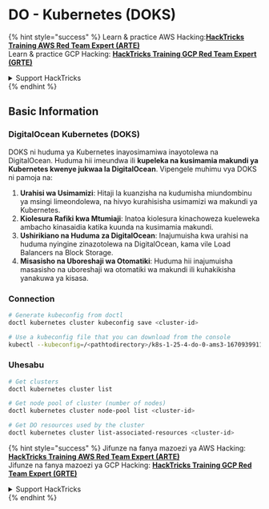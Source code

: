 # DO - Kubernetes (DOKS)

{% hint style="success" %}
Learn & practice AWS Hacking:<img src="../../../.gitbook/assets/image (1) (1) (1) (1).png" alt="" data-size="line">[**HackTricks Training AWS Red Team Expert (ARTE)**](https://training.hacktricks.xyz/courses/arte)<img src="../../../.gitbook/assets/image (1) (1) (1) (1).png" alt="" data-size="line">\
Learn & practice GCP Hacking: <img src="../../../.gitbook/assets/image (2) (1).png" alt="" data-size="line">[**HackTricks Training GCP Red Team Expert (GRTE)**<img src="../../../.gitbook/assets/image (2) (1).png" alt="" data-size="line">](https://training.hacktricks.xyz/courses/grte)

<details>

<summary>Support HackTricks</summary>

* Check the [**subscription plans**](https://github.com/sponsors/carlospolop)!
* **Join the** 💬 [**Discord group**](https://discord.gg/hRep4RUj7f) or the [**telegram group**](https://t.me/peass) or **follow** us on **Twitter** 🐦 [**@hacktricks\_live**](https://twitter.com/hacktricks_live)**.**
* **Share hacking tricks by submitting PRs to the** [**HackTricks**](https://github.com/carlospolop/hacktricks) and [**HackTricks Cloud**](https://github.com/carlospolop/hacktricks-cloud) github repos.

</details>
{% endhint %}

## Basic Information

### DigitalOcean Kubernetes (DOKS)

DOKS ni huduma ya Kubernetes inayosimamiwa inayotolewa na DigitalOcean. Huduma hii imeundwa ili **kupeleka na kusimamia makundi ya Kubernetes kwenye jukwaa la DigitalOcean**. Vipengele muhimu vya DOKS ni pamoja na:

1. **Urahisi wa Usimamizi**: Hitaji la kuanzisha na kudumisha miundombinu ya msingi limeondolewa, na hivyo kurahisisha usimamizi wa makundi ya Kubernetes.
2. **Kiolesura Rafiki kwa Mtumiaji**: Inatoa kiolesura kinachoweza kueleweka ambacho kinasaidia katika kuunda na kusimamia makundi.
3. **Ushirikiano na Huduma za DigitalOcean**: Inajumuisha kwa urahisi na huduma nyingine zinazotolewa na DigitalOcean, kama vile Load Balancers na Block Storage.
4. **Misasisho na Uboreshaji wa Otomatiki**: Huduma hii inajumuisha masasisho na uboreshaji wa otomatiki wa makundi ili kuhakikisha yanakuwa ya kisasa.

### Connection
```bash
# Generate kubeconfig from doctl
doctl kubernetes cluster kubeconfig save <cluster-id>

# Use a kubeconfig file that you can download from the console
kubectl --kubeconfig=/<pathtodirectory>/k8s-1-25-4-do-0-ams3-1670939911166-kubeconfig.yaml get nodes
```
### Uhesabu
```bash
# Get clusters
doctl kubernetes cluster list

# Get node pool of cluster (number of nodes)
doctl kubernetes cluster node-pool list <cluster-id>

# Get DO resources used by the cluster
doctl kubernetes cluster list-associated-resources <cluster-id>
```
{% hint style="success" %}
Jifunze na fanya mazoezi ya AWS Hacking:<img src="../../../.gitbook/assets/image (1) (1) (1) (1).png" alt="" data-size="line">[**HackTricks Training AWS Red Team Expert (ARTE)**](https://training.hacktricks.xyz/courses/arte)<img src="../../../.gitbook/assets/image (1) (1) (1) (1).png" alt="" data-size="line">\
Jifunze na fanya mazoezi ya GCP Hacking: <img src="../../../.gitbook/assets/image (2) (1).png" alt="" data-size="line">[**HackTricks Training GCP Red Team Expert (GRTE)**<img src="../../../.gitbook/assets/image (2) (1).png" alt="" data-size="line">](https://training.hacktricks.xyz/courses/grte)

<details>

<summary>Support HackTricks</summary>

* Angalia [**mpango wa usajili**](https://github.com/sponsors/carlospolop)!
* **Jiunge na** 💬 [**kikundi cha Discord**](https://discord.gg/hRep4RUj7f) au [**kikundi cha telegram**](https://t.me/peass) au **tufuatilie** kwenye **Twitter** 🐦 [**@hacktricks\_live**](https://twitter.com/hacktricks_live)**.**
* **Shiriki mbinu za hacking kwa kuwasilisha PRs kwa** [**HackTricks**](https://github.com/carlospolop/hacktricks) na [**HackTricks Cloud**](https://github.com/carlospolop/hacktricks-cloud) github repos.

</details>
{% endhint %}
